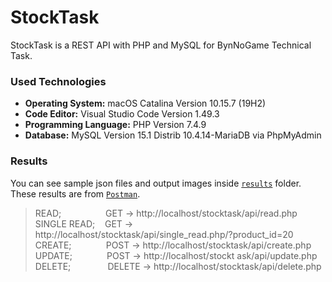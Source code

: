 # StockTask
StockTask is a REST API with PHP and MySQL for BynNoGame Technical Task.

### Used Technologies
- **Operating System:** macOS Catalina Version 10.15.7 (19H2)
- **Code Editor:** Visual Studio Code Version 1.49.3
- **Programming Language:** PHP Version 7.4.9
- **Database:** MySQL Version 15.1 Distrib 10.4.14-MariaDB via PhpMyAdmin


### Results
You can see sample json files and output images inside [`results`](https://github.com/YlmRdm/StockTask/tree/main/results) folder. These results are from [`Postman`](https://www.postman.com/).


> READ;&nbsp;&nbsp;&nbsp;&nbsp;&nbsp;&nbsp;&nbsp;&nbsp;&nbsp;&nbsp;&nbsp;&nbsp;&nbsp;&nbsp;&nbsp;&nbsp;&nbsp;&nbsp;GET    -> http://localhost/stocktask/api/read.php  
> SINGLE READ;&nbsp;&nbsp;&nbsp;&nbsp;GET    -> http://localhost/stocktask/api/single_read.php/?product_id=20  
> CREATE;&nbsp;&nbsp;&nbsp;&nbsp;&nbsp;&nbsp;&nbsp;&nbsp;&nbsp;&nbsp;&nbsp;&nbsp;&nbsp;&nbsp;POST   -> http://localhost/stocktask/api/create.php  
> UPDATE;&nbsp;&nbsp;&nbsp;&nbsp;&nbsp;&nbsp;&nbsp;&nbsp;&nbsp;&nbsp;&nbsp;&nbsp;&nbsp;&nbsp;POST   -> http://localhost/stockt
> ask/api/update.php  
> DELETE;&nbsp;&nbsp;&nbsp;&nbsp;&nbsp;&nbsp;&nbsp;&nbsp;&nbsp;&nbsp;&nbsp;&nbsp;&nbsp;&nbsp;&nbsp;DELETE -> http://localhost/stocktask/api/delete.php  